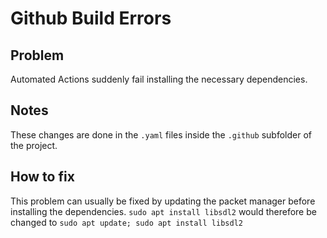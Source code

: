 # Github Build Errors

## Problem
Automated Actions suddenly fail installing the necessary dependencies.

## Notes
These changes are done in the `.yaml` files inside the `.github` subfolder of the project.

## How to fix
This problem can usually be fixed by updating the packet manager before installing the dependencies.
`sudo apt install libsdl2` would therefore be changed to
`sudo apt update; sudo apt install libsdl2`
